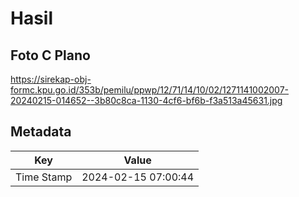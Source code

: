 # Hasil

## Foto C Plano

https://sirekap-obj-formc.kpu.go.id/353b/pemilu/ppwp/12/71/14/10/02/1271141002007-20240215-014652--3b80c8ca-1130-4cf6-bf6b-f3a513a45631.jpg


## Metadata

| Key        | Value               |
| ---------- | ------------------- |
| Time Stamp | 2024-02-15 07:00:44 |



